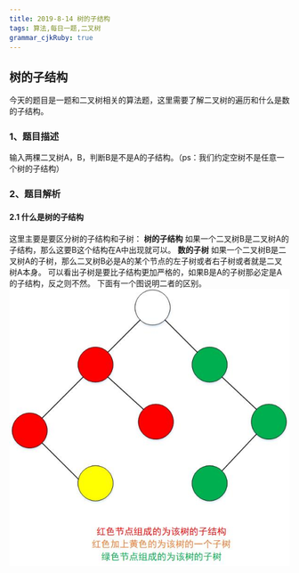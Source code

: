 ```yaml
---
title: 2019-8-14 树的子结构
tags: 算法,每日一题,二叉树
grammar_cjkRuby: true
---
```


## 树的子结构
今天的题目是一题和二叉树相关的算法题，这里需要了解二叉树的遍历和什么是数的子结构。

### 1、题目描述
输入两棵二叉树A，B，判断B是不是A的子结构。（ps：我们约定空树不是任意一个树的子结构）

### 2、题目解析

#### 2.1 什么是树的子结构
这里主要是要区分树的子结构和子树：
**树的子结构** 如果一个二叉树B是二叉树A的子结构，那么这要B这个结构在A中出现就可以。
**数的子树** 如果一个二叉树B是二叉树A的子树，那么二叉树B必是A的某个节点的左子树或者右子树或者就是二叉树A本身。
可以看出子树是要比子结构更加严格的，如果B是A的子树那必定是A的子结构，反之则不然。
下面有一个图说明二者的区别。
![树的子树和子结构](../../图/每日一题/树的子结构/树的子结构.jpg)



